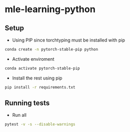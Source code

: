 # mle-learning-python


## Setup

- Using PIP since torchtyping must be installed with pip

```bash
conda create -n pytorch-stable-pip python
```

- Activate enviroment

```bash
conda activate pytorch-stable-pip
```

- Install the rest using pip

```bash
pip install -r requirements.txt
```

## Running tests

- Run all

```bash
pytest -v -s --disable-warnings
```

